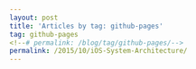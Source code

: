 ```yaml
---
layout: post
title: 'Articles by tag: github-pages'
tag: github-pages
<!--# permalink: /blog/tag/github-pages/-->
permalink: /2015/10/iOS-System-Architecture/
---
```

